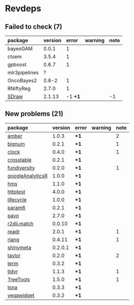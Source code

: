 # Revdeps

## Failed to check (7)

|package                    |version |error     |warning |note |
|:--------------------------|:-------|:---------|:-------|:----|
|bayesGAM                   |0.0.1   |1         |        |     |
|ctsem                      |3.5.4   |1         |        |     |
|gpboost                    |0.6.7   |1         |        |     |
|mlr3pipelines              |?       |          |        |     |
|OncoBayes2                 |0.8-2   |1         |        |     |
|RNiftyReg                  |2.7.0   |1         |        |     |
|[SDraw](failures.md#sdraw) |2.1.13  |-1 __+1__ |        |-1   |

## New problems (21)

|package                                          |version |error  |warning |note |
|:------------------------------------------------|:-------|:------|:-------|:----|
|[amber](problems.md#amber)                       |1.0.3   |__+1__ |        |2    |
|[bignum](problems.md#bignum)                     |0.2.1   |__+1__ |        |1    |
|[clock](problems.md#clock)                       |0.4.0   |__+1__ |        |1    |
|[crosstable](problems.md#crosstable)             |0.2.1   |__+1__ |        |     |
|[fundiversity](problems.md#fundiversity)         |0.2.0   |__+1__ |        |1    |
|[googleAnalyticsR](problems.md#googleanalyticsr) |1.0.0   |__+1__ |        |     |
|[hms](problems.md#hms)                           |1.1.0   |__+1__ |        |     |
|[httptest](problems.md#httptest)                 |4.0.0   |__+1__ |        |     |
|[lifecycle](problems.md#lifecycle)               |1.0.0   |__+1__ |        |     |
|[param6](problems.md#param6)                     |0.2.1   |__+1__ |        |     |
|[pavo](problems.md#pavo)                         |2.7.0   |__+1__ |        |     |
|[r2dii.match](problems.md#r2diimatch)            |0.0.10  |__+1__ |        |     |
|[readr](problems.md#readr)                       |2.0.1   |__+1__ |        |1    |
|[rlang](problems.md#rlang)                       |0.4.11  |__+1__ |        |1    |
|[shinymeta](problems.md#shinymeta)               |0.2.0.1 |__+1__ |        |     |
|[taylor](problems.md#taylor)                     |0.2.0   |__+1__ |        |2    |
|[term](problems.md#term)                         |0.3.2   |__+1__ |        |     |
|[tidyr](problems.md#tidyr)                       |1.1.3   |__+1__ |        |1    |
|[TreeTools](problems.md#treetools)               |1.5.0   |__+1__ |        |1    |
|[tsna](problems.md#tsna)                         |0.3.3   |__+1__ |        |     |
|[vegawidget](problems.md#vegawidget)             |0.3.2   |__+1__ |        |     |

